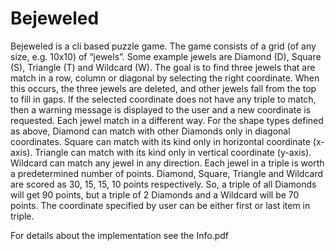 # Bejeweled
Bejeweled is a cli based puzzle game. The game consists of a grid (of any size, e.g. 10x10) of “jewels”. Some example jewels are Diamond (D), Square (S), Triangle (T) and Wildcard (W). The goal is to find three jewels that are match in a row, column or diagonal by selecting the right coordinate. When this occurs, the three jewels are deleted, and other jewels fall from the top to fill in gaps. If the selected coordinate does not have any triple to match, then a warning message is displayed to the user and a new coordinate is requested.
Each jewel match in a different way. For the shape types defined as above, Diamond can match with other Diamonds only in diagonal coordinates. Square can match with its kind only in horizontal coordinate (x-axis). Triangle can match with its kind only in vertical coordinate (y-axis). Wildcard can match any jewel in any direction. Each jewel in a triple is worth a predetermined number of points. Diamond, Square, Triangle and Wildcard are scored as 30, 15, 15, 10 points respectively. So, a triple of all Diamonds will get 90 points, but a triple of 2 Diamonds and a Wildcard will be 70 points.
The coordinate specified by user can be either first or last item in triple.


For details about the implementation see the Info.pdf
